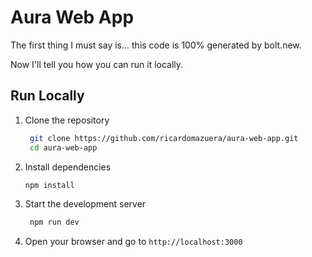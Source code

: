# Aura Web App

The first thing I must say is... this code is 100% generated by bolt.new.

Now I'll tell you how you can run it locally.

## Run Locally
1. Clone the repository
   ```bash
    git clone https://github.com/ricardomazuera/aura-web-app.git
    cd aura-web-app
    ```
2. Install dependencies
   ```bash
   npm install
   ```

3. Start the development server
   ```bash
    npm run dev
    ```
4. Open your browser and go to `http://localhost:3000`
